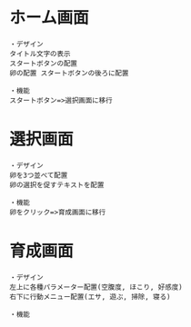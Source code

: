 # ホーム画面
    ・デザイン
	タイトル文字の表示
	スタートボタンの配置
	卵の配置 スタートボタンの後ろに配置

    ・機能
	スタートボタン=>選択画面に移行

# 選択画面
    ・デザイン
	卵を3つ並べて配置
	卵の選択を促すテキストを配置

    ・機能
	卵をクリック=>育成画面に移行

# 育成画面
    ・デザイン
	左上に各種パラメーター配置(空腹度, ほこり, 好感度)
	右下に行動メニュー配置(エサ, 遊ぶ, 掃除, 寝る)
    
    ・機能
	